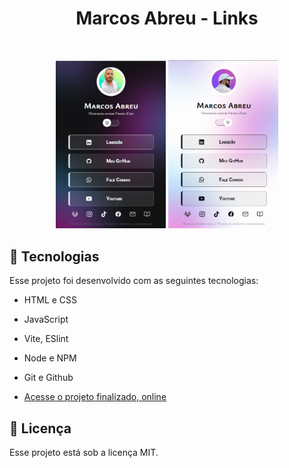 <h1 align="center">Marcos Abreu - Links</h1>

<br>

<p align="center">
  <img alt="Marcos Abreu Links" src="./assets/project.png" width="35%">
  <img alt="Marcos Abreu Links" src="./assets/project2.png" width="35%">
</p>

## 🚀 Tecnologias

Esse projeto foi desenvolvido com as seguintes tecnologias:

- HTML e CSS
- JavaScript
- Vite, ESlint
- Node e NPM
- Git e Github

- [Acesse o projeto finalizado, online](https://omarcossabreu.github.io/project-Links/)

## :memo: Licença

Esse projeto está sob a licença MIT.